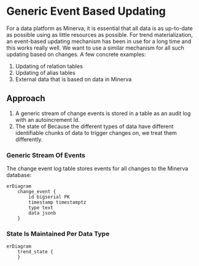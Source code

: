 # Generic Event Based Updating

For a data platform as Minerva, it is essential that all data is as up-to-date
as possible using as little resources as possible. For trend materialization,
an event-based updating mechanism has been in use for a long time and this
works really well. We want to use a similar mechanism for all such updating
based on changes. A few concrete examples:

1. Updating of relation tables
2. Updating of alias tables
3. External data that is based on data in Minerva

## Approach

1. A generic stream of change events is stored in a table as an audit log with an
   autoincrement Id.
2. The state of Because the different types of data have different identifiable chunks of
   data to trigger changes on, we treat them differently.


### Generic Stream Of Events

The change event log table stores events for all changes to the Minerva
database:

```mermaid
erDiagram
    change_event {
        id bigserial PK
        timestamp timestamptz
        type text
        data jsonb
    }
```

### State Is Maintained Per Data Type

```mermaid
erDiagram
    trend_state {
    }
```
